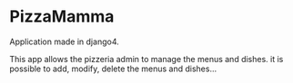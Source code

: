 # PizzaMamma
Application made in django4.

This app allows the pizzeria admin to manage the menus and dishes.
it is possible to add, modify, delete the menus and dishes...
